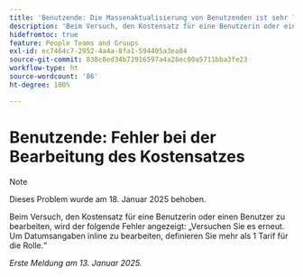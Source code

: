```yaml
---
title: 'Benutzende: Die Massenaktualisierung von Benutzenden ist sehr langsam'
description: 'Beim Versuch, den Kostensatz für eine Benutzerin oder einen Benutzer zu bearbeiten, wird der folgende Fehler angezeigt: „Versuchen Sie es erneut. Um Datumsangaben inline zu bearbeiten, definieren Sie mehr als 1 Tarif für die Rolle.“'
hidefromtoc: true
feature: People Teams and Groups
exl-id: ec7464c7-2952-4a4a-8fa1-594405a3ea84
source-git-commit: 838c8ed34b72916597a4a28ec00a5711bba3fe23
workflow-type: ht
source-wordcount: '86'
ht-degree: 100%

---
```


# Benutzende: Fehler bei der Bearbeitung des Kostensatzes

>[!NOTE]
>
>Dieses Problem wurde am 18. Januar 2025 behoben.

Beim Versuch, den Kostensatz für eine Benutzerin oder einen Benutzer zu bearbeiten, wird der folgende Fehler angezeigt: „Versuchen Sie es erneut. Um Datumsangaben inline zu bearbeiten, definieren Sie mehr als 1 Tarif für die Rolle.“

_Erste Meldung am 13. Januar 2025._
